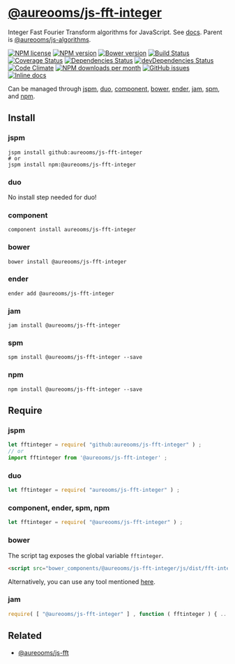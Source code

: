 [@aureooms/js-fft-integer](https://aureooms.github.io/js-fft-integer)
==

Integer Fast Fourier Transform algorithms for JavaScript.
See [docs](https://aureooms.github.io/js-fft-integer).
Parent is [@aureooms/js-algorithms](https://github.com/aureooms/js-algorithms).

[![NPM license](http://img.shields.io/npm/l/@aureooms/js-fft-integer.svg?style=flat)](https://raw.githubusercontent.com/aureooms/js-fft-integer/master/LICENSE)
[![NPM version](http://img.shields.io/npm/v/@aureooms/js-fft-integer.svg?style=flat)](https://www.npmjs.org/package/@aureooms/js-fft-integer)
[![Bower version](http://img.shields.io/bower/v/@aureooms/js-fft-integer.svg?style=flat)](http://bower.io/search/?q=@aureooms/js-fft-integer)
[![Build Status](http://img.shields.io/travis/aureooms/js-fft-integer.svg?style=flat)](https://travis-ci.org/aureooms/js-fft-integer)
[![Coverage Status](http://img.shields.io/coveralls/aureooms/js-fft-integer.svg?style=flat)](https://coveralls.io/r/aureooms/js-fft-integer)
[![Dependencies Status](http://img.shields.io/david/aureooms/js-fft-integer.svg?style=flat)](https://david-dm.org/aureooms/js-fft-integer#info=dependencies)
[![devDependencies Status](http://img.shields.io/david/dev/aureooms/js-fft-integer.svg?style=flat)](https://david-dm.org/aureooms/js-fft-integer#info=devDependencies)
[![Code Climate](http://img.shields.io/codeclimate/github/aureooms/js-fft-integer.svg?style=flat)](https://codeclimate.com/github/aureooms/js-fft-integer)
[![NPM downloads per month](http://img.shields.io/npm/dm/@aureooms/js-fft-integer.svg?style=flat)](https://www.npmjs.org/package/@aureooms/js-fft-integer)
[![GitHub issues](http://img.shields.io/github/issues/aureooms/js-fft-integer.svg?style=flat)](https://github.com/aureooms/js-fft-integer/issues)
[![Inline docs](http://inch-ci.org/github/aureooms/js-fft-integer.svg?branch=master&style=shields)](http://inch-ci.org/github/aureooms/js-fft-integer)

Can be managed through [jspm](https://github.com/jspm/jspm-cli),
[duo](https://github.com/duojs/duo),
[component](https://github.com/componentjs/component),
[bower](https://github.com/bower/bower),
[ender](https://github.com/ender-js/Ender),
[jam](https://github.com/caolan/jam),
[spm](https://github.com/spmjs/spm),
and [npm](https://github.com/npm/npm).

## Install

### jspm
```terminal
jspm install github:aureooms/js-fft-integer
# or
jspm install npm:@aureooms/js-fft-integer
```
### duo
No install step needed for duo!

### component
```terminal
component install aureooms/js-fft-integer
```

### bower
```terminal
bower install @aureooms/js-fft-integer
```

### ender
```terminal
ender add @aureooms/js-fft-integer
```

### jam
```terminal
jam install @aureooms/js-fft-integer
```

### spm
```terminal
spm install @aureooms/js-fft-integer --save
```

### npm
```terminal
npm install @aureooms/js-fft-integer --save
```

## Require
### jspm
```js
let fftinteger = require( "github:aureooms/js-fft-integer" ) ;
// or
import fftinteger from '@aureooms/js-fft-integer' ;
```
### duo
```js
let fftinteger = require( "aureooms/js-fft-integer" ) ;
```

### component, ender, spm, npm
```js
let fftinteger = require( "@aureooms/js-fft-integer" ) ;
```

### bower
The script tag exposes the global variable `fftinteger`.
```html
<script src="bower_components/@aureooms/js-fft-integer/js/dist/fft-integer.min.js"></script>
```
Alternatively, you can use any tool mentioned [here](http://bower.io/docs/tools/).

### jam
```js
require( [ "@aureooms/js-fft-integer" ] , function ( fftinteger ) { ... } ) ;
```

## Related

  - [@aureooms/js-fft](https://github.com/aureooms/js-fft)
